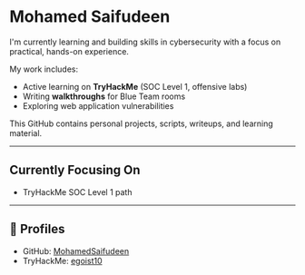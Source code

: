 # Mohamed Saifudeen

I'm currently learning and building skills in cybersecurity with a focus on practical, hands-on experience.

My work includes:

- Active learning on **TryHackMe** (SOC Level 1, offensive labs)
- Writing **walkthroughs** for Blue Team rooms
- Exploring web application vulnerabilities

This GitHub contains personal projects, scripts, writeups, and learning material.

---

## Currently Focusing On

- TryHackMe SOC Level 1 path

---

## 🔗 Profiles

- GitHub: [MohamedSaifudeen](https://github.com/MohamedSaifudeen)
- TryHackMe: [egoist10](https://tryhackme.com/p/egoist10)
